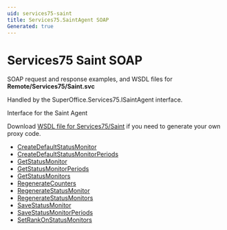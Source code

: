 ```yaml
---
uid: services75-saint
title: Services75.SaintAgent SOAP
Generated: true
---
```


# Services75 Saint SOAP

SOAP request and response examples, and WSDL files for **Remote/Services75/Saint.svc**

Handled by the <see cref="T:SuperOffice.Services75.ISaintAgent">SuperOffice.Services75.ISaintAgent</see> interface.

Interface for the Saint Agent

Download [WSDL file for Services75/Saint](../Services75-Saint.md) if you need to generate your own proxy code.

* [CreateDefaultStatusMonitor](CreateDefaultStatusMonitor.md)
* [CreateDefaultStatusMonitorPeriods](CreateDefaultStatusMonitorPeriods.md)
* [GetStatusMonitor](GetStatusMonitor.md)
* [GetStatusMonitorPeriods](GetStatusMonitorPeriods.md)
* [GetStatusMonitors](GetStatusMonitors.md)
* [RegenerateCounters](RegenerateCounters.md)
* [RegenerateStatusMonitor](RegenerateStatusMonitor.md)
* [RegenerateStatusMonitors](RegenerateStatusMonitors.md)
* [SaveStatusMonitor](SaveStatusMonitor.md)
* [SaveStatusMonitorPeriods](SaveStatusMonitorPeriods.md)
* [SetRankOnStatusMonitors](SetRankOnStatusMonitors.md)
